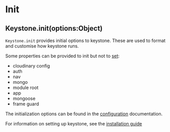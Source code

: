 # Init

## Keystone.init(options:Object)

`Keystone.init` provides initial options to keystone. These are used to format and customise how keystone runs.

Some properties can be provided to init but not to [set](../set):

- cloudinary config
- auth
- nav
- mongo
- module root
- app
- mongoose
- frame guard

The initialization options can be found in the [configuration](/configuration) documentation.

For information on setting up keystone, see the [installation guide](/guides/setting-up/installation)
